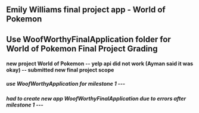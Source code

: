 ## Emily Williams final project app - World of Pokemon 
## Use WoofWorthyFinalApplication folder for World of Pokemon Final Project Grading
#### new project World of Pokemon -- yelp api did not work (Ayman said it was okay) -- submitted new final project scope
##### use WoofWorthyApplication for milestone 1 ---
##### had to create new app WoofWorthyFinalApplication due to errors after milestone 1 ---

